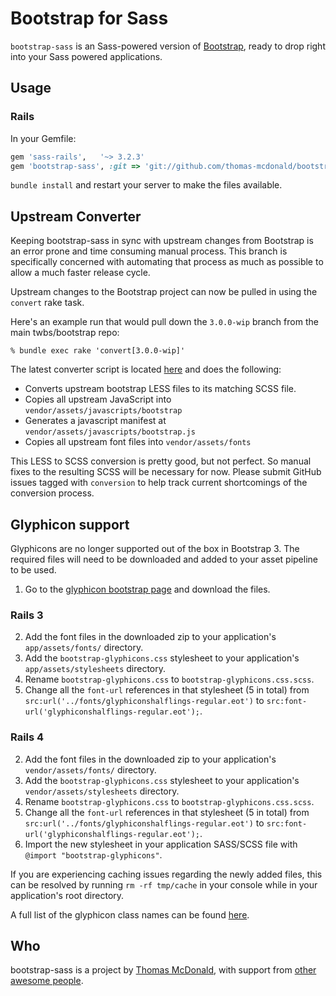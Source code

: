 # Bootstrap for Sass

`bootstrap-sass` is an Sass-powered version of [Bootstrap](https://github.com/twbs/bootstrap), ready to drop right into your Sass powered applications.

## Usage

### Rails

In your Gemfile:

```ruby
gem 'sass-rails',   '~> 3.2.3'
gem 'bootstrap-sass', :git => 'git://github.com/thomas-mcdonald/bootstrap-sass.git', :branch => '3'
```

`bundle install` and restart your server to make the files available.

## Upstream Converter

Keeping bootstrap-sass in sync with upstream changes from Bootstrap is an error prone and time consuming manual process.
This branch is specifically concerned with automating that process as much as possible to allow a much faster release cycle.

Upstream changes to the Bootstrap project can now be pulled in using the `convert` rake task.

Here's an example run that would pull down the `3.0.0-wip` branch from the main twbs/bootstrap repo:

    % bundle exec rake 'convert[3.0.0-wip]'

The latest converter script is located [here](https://github.com/thomas-mcdonald/bootstrap-sass/blob/3/tasks/converter.rb) and does the following:

* Converts upstream bootstrap LESS files to its matching SCSS file.
* Copies all upstream JavaScript into `vendor/assets/javascripts/bootstrap`
* Generates a javascript manifest at `vendor/assets/javascripts/bootstrap.js`
* Copies all upstream font files into `vendor/assets/fonts`

This LESS to SCSS conversion is pretty good, but not perfect. So manual fixes to the resulting SCSS will be necessary for now.
Please submit GitHub issues tagged with `conversion` to help track current shortcomings of the conversion process.

## Glyphicon support

Glyphicons are no longer supported out of the box in Bootstrap 3. The required files will need to be downloaded and added to your asset pipeline to be used.

1. Go to the [glyphicon bootstrap page](http://glyphicons.getbootstrap.com/) and download the files.

### Rails 3

2. Add the font files in the downloaded zip to your application's `app/assets/fonts/` directory.
3. Add the `bootstrap-glyphicons.css` stylesheet to your application's `app/assets/stylesheets` directory.
4. Rename `bootstrap-glyphicons.css` to `bootstrap-glyphicons.css.scss`.
5. Change all the `font-url` references in that stylesheet (5 in total) from `src:url('../fonts/glyphiconshalflings-regular.eot')` to `src:font-url('glyphiconshalflings-regular.eot');`.

### Rails 4

2. Add the font files in the downloaded zip to your application's `vendor/assets/fonts/` directory.
3. Add the `bootstrap-glyphicons.css` stylesheet to your application's `vendor/assets/stylesheets` directory.
4. Rename `bootstrap-glyphicons.css` to `bootstrap-glyphicons.css.scss`.
5. Change all the `font-url` references in that stylesheet (5 in total) from `src:url('../fonts/glyphiconshalflings-regular.eot')` to `src:font-url('glyphiconshalflings-regular.eot');`.
6. Import the new stylesheet in your application SASS/SCSS file with `@import "bootstrap-glyphicons"`.

If you are experiencing caching issues regarding the newly added files, this can be resolved by running `rm -rf tmp/cache` in your console while in your application's root directory.

A full list of the glyphicon class names can be found [here](http://bootply.com/61521).

## Who
bootstrap-sass is a project by [Thomas McDonald](https://twitter.com/#!/thomasmcdonald_), with support from [other awesome people](https://github.com/thomas-mcdonald/bootstrap-sass/graphs/contributors).
